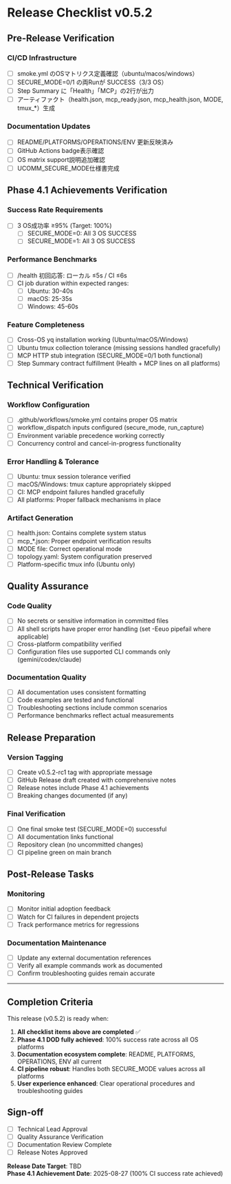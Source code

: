 # Release Checklist v0.5.2

## Pre-Release Verification

### CI/CD Infrastructure  
- [ ] smoke.yml のOSマトリクス定義確認（ubuntu/macos/windows）
- [ ] SECURE_MODE=0/1 の両Runが SUCCESS（3/3 OS）
- [ ] Step Summary に「Health」「MCP」の2行が出力
- [ ] アーティファクト（health.json, mcp_ready.json, mcp_health.json, MODE, tmux_*）生成

### Documentation Updates
- [ ] README/PLATFORMS/OPERATIONS/ENV 更新反映済み
- [ ] GitHub Actions badge表示確認
- [ ] OS matrix support説明追加確認
- [ ] UCOMM_SECURE_MODE仕様書完成

## Phase 4.1 Achievements Verification

### Success Rate Requirements
- [ ] 3 OS成功率 ≥95% (Target: 100%)
  - [ ] SECURE_MODE=0: All 3 OS SUCCESS
  - [ ] SECURE_MODE=1: All 3 OS SUCCESS

### Performance Benchmarks
- [ ] /health 初回応答: ローカル ≤5s / CI ≤6s
- [ ] CI job duration within expected ranges:
  - [ ] Ubuntu: 30-40s
  - [ ] macOS: 25-35s  
  - [ ] Windows: 45-60s

### Feature Completeness
- [ ] Cross-OS yq installation working (Ubuntu/macOS/Windows)
- [ ] Ubuntu tmux collection tolerance (missing sessions handled gracefully)
- [ ] MCP HTTP stub integration (SECURE_MODE=0/1 both functional)
- [ ] Step Summary contract fulfillment (Health + MCP lines on all platforms)

## Technical Verification

### Workflow Configuration
- [ ] .github/workflows/smoke.yml contains proper OS matrix
- [ ] workflow_dispatch inputs configured (secure_mode, run_capture)
- [ ] Environment variable precedence working correctly
- [ ] Concurrency control and cancel-in-progress functionality

### Error Handling & Tolerance
- [ ] Ubuntu: tmux session tolerance verified
- [ ] macOS/Windows: tmux capture appropriately skipped
- [ ] CI: MCP endpoint failures handled gracefully
- [ ] All platforms: Proper fallback mechanisms in place

### Artifact Generation
- [ ] health.json: Contains complete system status
- [ ] mcp_*.json: Proper endpoint verification results  
- [ ] MODE file: Correct operational mode
- [ ] topology.yaml: System configuration preserved
- [ ] Platform-specific tmux info (Ubuntu only)

## Quality Assurance

### Code Quality
- [ ] No secrets or sensitive information in committed files
- [ ] All shell scripts have proper error handling (set -Eeuo pipefail where applicable)  
- [ ] Cross-platform compatibility verified
- [ ] Configuration files use supported CLI commands only (gemini/codex/claude)

### Documentation Quality
- [ ] All documentation uses consistent formatting
- [ ] Code examples are tested and functional
- [ ] Troubleshooting sections include common scenarios
- [ ] Performance benchmarks reflect actual measurements

## Release Preparation

### Version Tagging
- [ ] Create v0.5.2-rc1 tag with appropriate message
- [ ] GitHub Release draft created with comprehensive notes
- [ ] Release notes include Phase 4.1 achievements
- [ ] Breaking changes documented (if any)

### Final Verification
- [ ] One final smoke test (SECURE_MODE=0) successful
- [ ] All documentation links functional
- [ ] Repository clean (no uncommitted changes)
- [ ] CI pipeline green on main branch

## Post-Release Tasks

### Monitoring
- [ ] Monitor initial adoption feedback
- [ ] Watch for CI failures in dependent projects
- [ ] Track performance metrics for regressions

### Documentation Maintenance  
- [ ] Update any external documentation references
- [ ] Verify all example commands work as documented
- [ ] Confirm troubleshooting guides remain accurate

---

## Completion Criteria

This release (v0.5.2) is ready when:

1. **All checklist items above are completed** ✅
2. **Phase 4.1 DOD fully achieved**: 100% success rate across all OS platforms 
3. **Documentation ecosystem complete**: README, PLATFORMS, OPERATIONS, ENV all current
4. **CI pipeline robust**: Handles both SECURE_MODE values across all platforms
5. **User experience enhanced**: Clear operational procedures and troubleshooting guides

## Sign-off

- [ ] Technical Lead Approval
- [ ] Quality Assurance Verification  
- [ ] Documentation Review Complete
- [ ] Release Notes Approved

**Release Date Target**: TBD  
**Phase 4.1 Achievement Date**: 2025-08-27 (100% CI success rate achieved)
